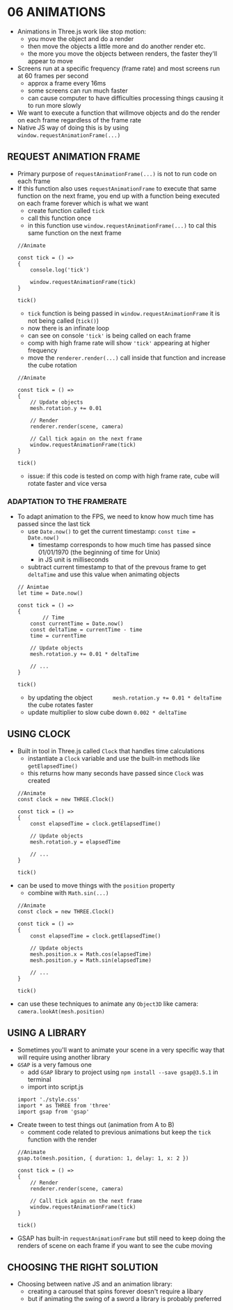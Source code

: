 # 06 ANIMATIONS 

* Animations in Three.js work like stop motion:
    * you move the object and do a render
    * then move the objects a little more and do another render etc.
    * the more you move the objects between renders, the faster they'll appear to move 
* Screens run at a specific frequency (frame rate) and most screens run at 60 frames per second 
    * approx a frame every 16ms
    * some screens can run much faster 
    * can cause computer to have difficulties processing things causing it to run more slowly 
* We want to execute a function that willmove objects and do the render on each frame regardless of the frame rate 
* Native JS way of doing this is by using `window.requestAnimationFrame(...)` 

## REQUEST ANIMATION FRAME 
* Primary purpose of `requestAnimationFrame(...)` is not to run code on each frame 
* If this function also uses `requestAnimationFrame` to execute that same function on the next frame, you end up with a function being executed on each frame forever which is what we want
    * create function called `tick`
    * call this function once 
    * in this function use `window.requestAnimationFrame(...)` to cal this same function on the next frame
    ```
    //Animate
    
    const tick = () =>
    {
        console.log('tick')

        window.requestAnimationFrame(tick)
    }

    tick()
    ```
    * `tick` function is being passed in `window.requestAnimationFrame` it is not being called (`tick()`)
    * now there is an infinate loop 
    * can see on console `'tick'` is being called on each frame 
    * comp with high frame rate will show `'tick'` appearing at higher frequency 
    * move the `renderer.render(...)` call inside that function and increase the cube rotation
    ```
    //Animate

    const tick = () =>
    {
        // Update objects
        mesh.rotation.y += 0.01

        // Render
        renderer.render(scene, camera)

        // Call tick again on the next frame
        window.requestAnimationFrame(tick)
    }

    tick()
    ```
    * issue: if this code is tested on comp with high frame rate, cube will rotate faster and vice versa 

### ADAPTATION TO THE FRAMERATE 
* To adapt animation to the FPS, we need to know how much time has passed since the last tick
    * use `Date.now()` to get the current timestamp: `const time = Date.now()`
        * timestamp corresponds to how much time has passed since 01/01/1970 (the beginning of time for Unix)
        * in JS unit is milliseconds
    * subtract current timestamp to that of the prevous frame to get `deltaTime` and use this value when animating objects
    ```
    // Animtae
    let time = Date.now()

    const tick = () =>
    {
            // Time
        const currentTime = Date.now()
        const deltaTime = currentTime - time
        time = currentTime

        // Update objects
        mesh.rotation.y += 0.01 * deltaTime

        // ...
    }

    tick()
    ```
    * by updating the object `      mesh.rotation.y += 0.01 * deltaTime` the cube rotates faster
    * update multiplier to slow cube down `0.002 * deltaTime`

## USING CLOCK 
* Built in tool in Three.js called `Clock` that handles time calculations
    * instantiate a `Clock` variable and use the built-in methods like `getElapsedTime()` 
    * this returns how many seconds have passed since `Clock` was created
    ```
    //Animate
    const clock = new THREE.Clock()

    const tick = () =>
    {
        const elapsedTime = clock.getElapsedTime()

        // Update objects
        mesh.rotation.y = elapsedTime

        // ...
    }

    tick()
* can be used to move things with the `position` property 
    * combine with `Math.sin(...)`
    ```
    //Animate
    const clock = new THREE.Clock()

    const tick = () =>
    {
        const elapsedTime = clock.getElapsedTime()

        // Update objects
        mesh.position.x = Math.cos(elapsedTime)
        mesh.position.y = Math.sin(elapsedTime)

        // ...
    }

    tick()
    ```
* can use these techniques to animate any `Object3D` like camera: `camera.lookAt(mesh.position)`

## USING A LIBRARY
* Sometimes you'll want to animate your scene in a very specific way that will require using another library 
* `GSAP` is a very famous one
    * add `GSAP` library to project using `npm install --save gsap@3.5.1` in terminal
    * import into script.js
    ```
    import './style.css'
    import * as THREE from 'three'
    import gsap from 'gsap'
    ```
* Create tween to test things out (animation from A to B)
    * comment code related to previous animations but keep the `tick` function with the render 
    ```
    //Animate
    gsap.to(mesh.position, { duration: 1, delay: 1, x: 2 })

    const tick = () =>
    {
        // Render
        renderer.render(scene, camera)

        // Call tick again on the next frame
        window.requestAnimationFrame(tick)
    }

    tick()
    ```
* GSAP has built-in `requestAnimationFrame` but still need to keep doing the renders of scene on each frame if you want to see the cube moving 

## CHOOSING THE RIGHT SOLUTION   
* Choosing between native JS and an animation library:
    * creating a carousel that spins forever doesn't require a libary 
    * but if animating the swing of a sword a library is probably preferred 